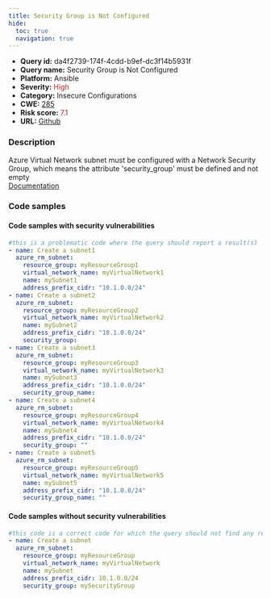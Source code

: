```yaml
---
title: Security Group is Not Configured
hide:
  toc: true
  navigation: true
---
```


<style>
  .highlight .hll {
    background-color: #ff171742;
  }
  .md-content {
    max-width: 1100px;
    margin: 0 auto;
  }
</style>

-   **Query id:** da4f2739-174f-4cdd-b9ef-dc3f14b5931f
-   **Query name:** Security Group is Not Configured
-   **Platform:** Ansible
-   **Severity:** <span style="color:#bb2124">High</span>
-   **Category:** Insecure Configurations
-   **CWE:** <a href="https://cwe.mitre.org/data/definitions/285.html" onclick="newWindowOpenerSafe(event, 'https://cwe.mitre.org/data/definitions/285.html')">285</a>
-   **Risk score:** <span style="color:#bb2124">7.1</span>
-   **URL:** [Github](https://github.com/Checkmarx/kics/tree/master/assets/queries/ansible/azure/security_group_is_not_configured)

### Description
Azure Virtual Network subnet must be configured with a Network Security Group, which means the attribute 'security_group' must be defined and not empty<br>
[Documentation](https://docs.ansible.com/ansible/latest/collections/azure/azcollection/azure_rm_subnet_module.html)

### Code samples
#### Code samples with security vulnerabilities
```yaml title="Positive test num. 1 - yaml file" hl_lines="3 35 9 16 28"
#this is a problematic code where the query should report a result(s)
- name: Create a subnet1
  azure_rm_subnet:
    resource_group: myResourceGroup1
    virtual_network_name: myVirtualNetwork1
    name: mySubnet1
    address_prefix_cidr: "10.1.0.0/24"
- name: Create a subnet2
  azure_rm_subnet:
    resource_group: myResourceGroup2
    virtual_network_name: myVirtualNetwork2
    name: mySubnet2
    address_prefix_cidr: "10.1.0.0/24"
    security_group:
- name: Create a subnet3
  azure_rm_subnet:
    resource_group: myResourceGroup3
    virtual_network_name: myVirtualNetwork3
    name: mySubnet3
    address_prefix_cidr: "10.1.0.0/24"
    security_group_name:
- name: Create a subnet4
  azure_rm_subnet:
    resource_group: myResourceGroup4
    virtual_network_name: myVirtualNetwork4
    name: mySubnet4
    address_prefix_cidr: "10.1.0.0/24"
    security_group: ""
- name: Create a subnet5
  azure_rm_subnet:
    resource_group: myResourceGroup5
    virtual_network_name: myVirtualNetwork5
    name: mySubnet5
    address_prefix_cidr: "10.1.0.0/24"
    security_group_name: ""

```


#### Code samples without security vulnerabilities
```yaml title="Negative test num. 1 - yaml file"
#this code is a correct code for which the query should not find any result
- name: Create a subnet
  azure_rm_subnet:
    resource_group: myResourceGroup
    virtual_network_name: myVirtualNetwork
    name: mySubnet
    address_prefix_cidr: 10.1.0.0/24
    security_group: mySecurityGroup

```

